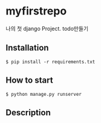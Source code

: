 # myfirstrepo

나의 첫 django Project. todo만들기


## Installation
```shell
$ pip install -r requirements.txt
```
## How to start
```shell
$ python manage.py runserver
```

## Description
